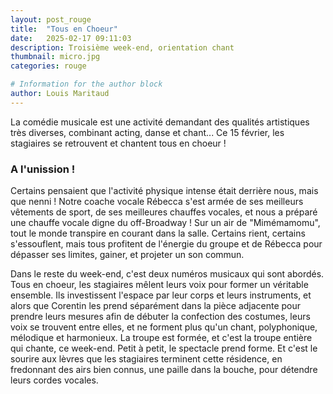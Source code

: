 ```yaml
---
layout: post_rouge
title:  "Tous en Choeur"
date:   2025-02-17 09:11:03
description: Troisième week-end, orientation chant
thumbnail: micro.jpg
categories: rouge

# Information for the author block
author: Louis Maritaud
---
```


La comédie musicale est une activité demandant des qualités artistiques très diverses, combinant acting, danse et chant... Ce 15 février, les stagiaires se retrouvent et chantent tous en choeur !

### A l'unission !

Certains pensaient que l'activité physique intense était derrière nous, mais que nenni !
Notre coache vocale Rébecca s'est armée de ses meilleurs vêtements de sport, de ses meilleures chauffes vocales, et nous a préparé une chauffe vocale digne du off-Broadway !
Sur un air de "Mimémamomu", tout le monde transpire en courant dans la salle. Certains rient, certains s'essouflent, mais tous profitent de l'énergie du groupe et de Rébecca pour dépasser ses limites, gainer, et projeter un son commun.

Dans le reste du week-end, c'est deux numéros musicaux qui sont abordés. Tous en choeur, les stagiaires mêlent leurs voix pour former un véritable ensemble. Ils investissent l'espace par leur corps et leurs instruments, et alors que Corentin les prend séparément dans la pièce adjacente pour prendre leurs mesures afin de débuter la confection des costumes, leurs voix se trouvent entre elles, et ne forment plus qu'un chant, polyphonique, mélodique et harmonieux.
La troupe est formée, et c'est la troupe entière qui chante, ce week-end. 
Petit à petit, le spectacle prend forme. Et c'est le sourire aux lèvres que les stagiaires terminent cette résidence, en fredonnant des airs bien connus, une paille dans la bouche, pour détendre leurs cordes vocales. 